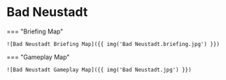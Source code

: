 # Bad Neustadt

=== "Briefing Map"

    ![Bad Neustadt Briefing Map]({{ img('Bad Neustadt.briefing.jpg') }})

=== "Gameplay Map"

    ![Bad Neustadt Gameplay Map]({{ img('Bad Neustadt.jpg') }})
